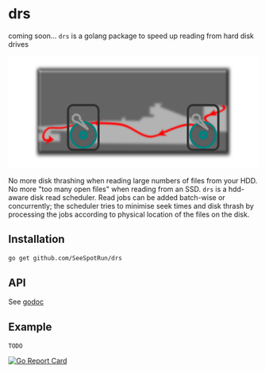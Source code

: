 # drs
coming soon... `drs` is a golang package to speed up reading from hard disk drives

![drs](https://github.com/SeeSpotRun/drs/blob/master/doc/DiskReadScheduler.png)

No more disk thrashing when reading large numbers of files from your HDD.
No more "too many open files" when reading from an SSD.
`drs` is a hdd-aware disk read scheduler.  Read jobs can be added batch-wise or
concurrently; the scheduler tries to minimise seek times and disk thrash by
processing the jobs according to physical location of the files on the disk.

## Installation
```
go get github.com/SeeSpotRun/drs
```

## API
See [godoc](https://godoc.org/github.com/SeeSpotRun/drs)

## Example

```
TODO
```

[![Go Report Card](https://goreportcard.com/badge/github.com/SeeSpotRun/drs)](https://goreportcard.com/report/github.com/SeeSpotRun/drs)
